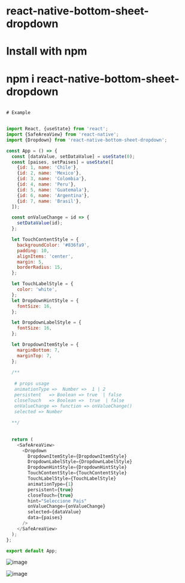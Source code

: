 # react-native-bottom-sheet-dropdown
# Install with npm
# npm i react-native-bottom-sheet-dropdown


``` javascript

# Example


import React, {useState} from 'react';
import {SafeAreaView} from 'react-native';
import {Dropdown} from 'react-native-bottom-sheet-dropdown';

const App = () => {
  const [dataValue, setDataValue] = useState(0);
  const [paises, setPaises] = useState([
    {id: 1, name: 'Chile'},
    {id: 2, name: 'Mexico'},
    {id: 3, name: 'Colombia'},
    {id: 4, name: 'Peru'},
    {id: 5, name: 'Guatemala'},
    {id: 6, name: 'Argentina'},
    {id: 7, name: 'Brasil'},
  ]);

  const onValueChange = id => {
    setDataValue(id);
  };

  let TouchContentStyle = {
    backgroundColor: '#836fa9',
    padding: 10,
    alignItems: 'center',
    margin: 5,
    borderRadius: 15,
  };

  let TouchLabelStyle = {
    color: 'white',
  };
  let DropdownHintStyle = {
    fontSize: 16,
  };

  let DropdownLabelStyle = {
    fontSize: 16,
  };

  let DropdownItemStyle = {
    marginBottom: 7,
    marginTop: 7,
  };
  
  /**
  
   # props usage
   animationType =>  Number =>  1 | 2
   persistent   => Boolean => true  | false
   closeTouch   => Boolean =>  true  | false
   onValueChange => function => onValueChange()
   selected => Number  
   
  **/
  
  
  return (
    <SafeAreaView>
      <Dropdown
        DropdownItemStyle={DropdownItemStyle}
        DropdownLabelStyle={DropdownLabelStyle}
        DropdownHintStyle={DropdownHintStyle}
        TouchContentStyle={TouchContentStyle}
        TouchLabelStyle={TouchLabelStyle}
        animationType={1}
        persistent={true}
        closeTouch={true}
        hint="Seleccione Pais"
        onValueChange={onValueChange}
        selected={dataValue}
        data={paises}
      />
    </SafeAreaView>
  );
};

export default App;
```
![image](https://user-images.githubusercontent.com/54526418/190272780-428198fd-a946-4aeb-a52e-5e28d9d4bdc3.png)

![image](https://user-images.githubusercontent.com/54526418/190272860-3aed457a-873a-4944-86bd-b3875bbe41e2.png)

